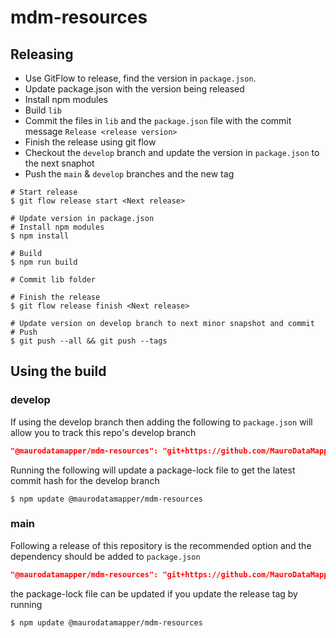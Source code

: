 # mdm-resources

## Releasing

* Use GitFlow to release, find the version in `package.json`.
* Update package.json with the version being released
* Install npm modules
* Build `lib`
* Commit the files in `lib` and the `package.json` file with the commit message `Release <release version>`
* Finish the release using git flow
* Checkout the `develop` branch and update the version in `package.json` to the next snaphot
* Push the `main` & `develop` branches and the new tag

```shell
# Start release
$ git flow release start <Next release>

# Update version in package.json
# Install npm modules
$ npm install

# Build
$ npm run build

# Commit lib folder

# Finish the release
$ git flow release finish <Next release>

# Update version on develop branch to next minor snapshot and commit
# Push 
$ git push --all && git push --tags
```

## Using the build

### develop

If using the develop branch then adding the following to `package.json` will allow you to track this repo's develop branch

```json
"@maurodatamapper/mdm-resources": "git+https://github.com/MauroDataMapper/mdm-resources.git#develop"
```

Running the following will update a package-lock file to get the latest commit hash for the develop branch

```shell
$ npm update @maurodatamapper/mdm-resources
```

### main

Following a release of this repository is the recommended option and the dependency should be added to `package.json`

```json
"@maurodatamapper/mdm-resources": "git+https://github.com/MauroDataMapper/mdm-resources.git#<RELEASE_TAG>"
```

the package-lock file can be updated if you update the release tag by running

```shell
$ npm update @maurodatamapper/mdm-resources
```